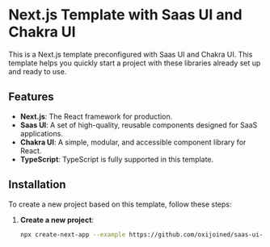 # Next.js Template with Saas UI and Chakra UI

This is a Next.js template preconfigured with Saas UI and Chakra UI. This template helps you quickly start a project with these libraries already set up and ready to use.

## Features

- **Next.js**: The React framework for production.
- **Saas UI**: A set of high-quality, reusable components designed for SaaS applications.
- **Chakra UI**: A simple, modular, and accessible component library for React.
- **TypeScript**: TypeScript is fully supported in this template.

## Installation

To create a new project based on this template, follow these steps:

1. **Create a new project**:

   ```bash
   npx create-next-app --example https://github.com/oxijoined/saas-ui-nextjs-template my-new-project
